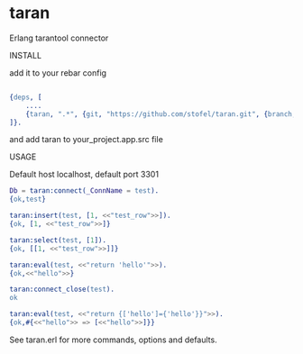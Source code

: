 # taran


Erlang tarantool connector

INSTALL

add it to your rebar config

```erlang

{deps, [
    ....
    {taran, ".*", {git, "https://github.com/stofel/taran.git", {branch, "master"}}}
]}.
```

and add taran to your_project.app.src file

USAGE

Default host localhost, default port 3301

```erlang
Db = taran:connect(_ConnName = test).
{ok,test}

taran:insert(test, [1, <<"test_row">>]).
{ok, [1, <<"test_row">>]}

taran:select(test, [1]).
{ok, [[1, <<"test_row">>]]}

taran:eval(test, <<"return 'hello'">>).
{ok,<<"hello">>}

taran:connect_close(test).
ok

taran:eval(test, <<"return {['hello']={'hello'}}">>).
{ok,#{<<"hello">> => [<<"hello">>]}}
```

See taran.erl for more commands, options and defaults.
